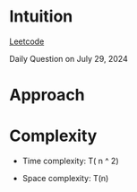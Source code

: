 # Intuition

[Leetcode](https://leetcode.com/problems/count-number-of-teams)

Daily Question on July 29, 2024

# Approach

<!-- Describe your approach to solving the problem. -->

# Complexity

- Time complexity: T( n ^ 2)

- Space complexity: T(n)
